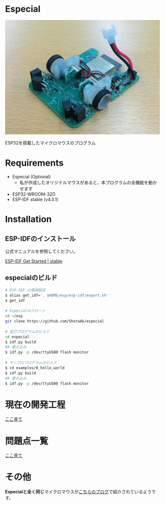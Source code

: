 # Especial

![Especial](https://github.com/ShotaAk/especial/blob/images/images/especial.jpg)

ESP32を搭載したマイクロマウスのプログラム

# Requirements

- Especial (Optional)
  - 私が作成したオリジナルマウスがあると、本プログラムの全機能を動かせます
- ESP32-WROOM-32D
- ESP-IDF stable (v4.0.1)
  
# Installation

## ESP-IDFのインストール

公式マニュアルを参照してください。


[ESP-IDF Get Started | stable](https://docs.espressif.com/projects/esp-idf/en/stable/get-started/index.html)

## especialのビルド

```sh
# ESP-IDF の環境設定
$ alias get_idf='. $HOME/esp/esp-idf/export.sh'
$ get_idf

# Especialのクローン
cd ~/esp
git clone https://github.com/ShotaAk/especial

# 走行プログラムのビルド
cd especial
$ idf.py build
## 書き込み
$ idf.py -p /dev/ttyUSB0 flash monitor

# サンプルプログラムのビルド
$ cd examples/0_hello_world 
$ idf.py build
## 書き込み
$ idf.py -p /dev/ttyUSB0 flash monitor
```

# 現在の開発工程

[ここ見て](https://github.com/ShotaAk/especial/milestones)

# 問題点一覧

[ここ見て](https://github.com/ShotaAk/especial/issues)

# その他
**Especialと全く同じ**マイクロマウスが[こちらのブログ](https://rt-net.jp/mobility/archives/category/original/shota-originalmouse)で紹介されているようです。

